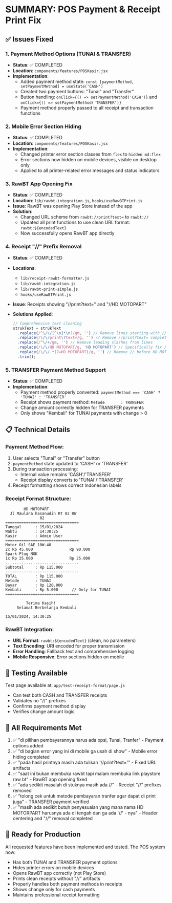 # SUMMARY: POS Payment & Receipt Print Fix

## ✅ Issues Fixed

### 1. Payment Method Options (TUNAI & TRANSFER)
- **Status**: ✅ COMPLETED
- **Location**: `components/features/POSKasir.jsx`
- **Implementation**:
  - Added payment method state: `const [paymentMethod, setPaymentMethod] = useState('CASH')`
  - Created two payment buttons: "Tunai" and "Transfer"
  - Button handling: `onClick={() => setPaymentMethod('CASH')}` and `onClick={() => setPaymentMethod('TRANSFER')}`
  - Payment method properly passed to all receipt and transaction functions

### 2. Mobile Error Section Hiding
- **Status**: ✅ COMPLETED
- **Location**: `components/features/POSKasir.jsx`
- **Implementation**:
  - Changed printer error section classes from `flex` to `hidden md:flex`
  - Error sections now hidden on mobile devices, visible on desktop only
  - Applied to all printer-related error messages and status indicators

### 3. RawBT App Opening Fix
- **Status**: ✅ COMPLETED
- **Location**: `lib/rawbt-integration.js`, `hooks/useRawBTPrint.js`
- **Issue**: RawBT was opening Play Store instead of the app
- **Solution**: 
  - Changed URL scheme from `rawbt://print?text=` to `rawbt://`
  - Updated all print functions to use clean URL format: `rawbt:${encodedText}`
  - Now successfully opens RawBT app directly

### 4. Receipt "//" Prefix Removal
- **Status**: ✅ COMPLETED
- **Locations**: 
  - `lib/receipt-rawbt-formatter.js`
  - `lib/rawbt-integration.js`
  - `lib/rawbt-print-simple.js`
  - `hooks/useRawBTPrint.js`
- **Issue**: Receipts showing "//print?text=" and "//HD MOTOPART"
- **Solutions Applied**:

  ```javascript
  // Comprehensive text cleaning
  strukText = strukText
    .replace(/^\/\/[^\n]*\n?/gm, '') // Remove lines starting with //
    .replace(/\/\/print\?text=/g, '') // Remove //print?text= completely
    .replace(/^\/+/gm, '') // Remove leading slashes from lines
    .replace(/\/\/HD MOTOPART/g, 'HD MOTOPART') // Specifically fix //HD MOTOPART
    .replace(/\/\/.*(?=HD MOTOPART)/g, '') // Remove // before HD MOTOPART
    .trim();
  ```

### 5. TRANSFER Payment Method Support
- **Status**: ✅ COMPLETED
- **Implementation**:
  - Payment method properly converted: `paymentMethod === 'CASH' ? 'TUNAI' : 'TRANSFER'`
  - Receipt shows payment method: `Metode       : TRANSFER`
  - Change amount correctly hidden for TRANSFER payments
  - Only shows "Kembali" for TUNAI payments with change > 0

## 📋 Technical Details

### Payment Method Flow:
1. User selects "Tunai" or "Transfer" button
2. `paymentMethod` state updated to 'CASH' or 'TRANSFER'
3. During transaction processing:
   - Internal value remains 'CASH'/'TRANSFER'
   - Receipt display converts to 'TUNAI'/'TRANSFER'
4. Receipt formatting shows correct Indonesian labels

### Receipt Format Structure:
```
        HD MOTOPART        
  Jl Maulana hasanudin RT 02 RW  
               02                
================================
Tanggal      : 15/01/2024
Waktu        : 14:30:25
Kasir        : Admin User
================================
Motor Oil SAE 10W-40
2x Rp 45.000                Rp 90.000
Spark Plug NGK
1x Rp 25.000                Rp 25.000
................................
Subtotal     : Rp 115.000
--------------------------------
TOTAL        : Rp 115.000
Metode       : TUNAI
Bayar        : Rp 120.000
Kembali      : Rp 5.000      // Only for TUNAI
================================

         Terima Kasih!         
     Selamat Berbelanja Kembali     

15/01/2024, 14:30:25
```

### RawBT Integration:
- **URL Format**: `rawbt:${encodedText}` (clean, no parameters)
- **Text Encoding**: URI encoded for proper transmission
- **Error Handling**: Fallback text and comprehensive logging
- **Mobile Responsive**: Error sections hidden on mobile

## 🧪 Testing Available

Test page available at: `app/test-receipt-format/page.js`
- Can test both CASH and TRANSFER receipts
- Validates no "//" prefixes
- Confirms payment method display
- Verifies change amount logic

## 🎯 All Requirements Met

1. ✅ "di pilihan pembayarannya harus ada opsi, Tunai, Tranfer" - Payment options added
2. ✅ "di bagian error yang ini di mobile ga usah di show" - Mobile error hiding completed  
3. ✅ "pada hasil printnya masih ada tulisan '//print?text='" - Fixed URL artifacts
4. ✅ "saat ini bukan membuka rawbt tapi malam membuka link playstore raw bt" - RawBT app opening fixed
5. ✅ "ada sedikit masalah di stuknya masih ada //" - Receipt "//" prefixes removed
6. ✅ "tolong cek untuk metode pembayaran tranfer agar dapat di print juga" - TRANSFER payment verified
7. ✅ "masih ada sedikit butuh penyesuaian yang mana nama HD MOTORPART harusnya ada di tengah dan ga ada '//' - nya" - Header centering and "//" removal completed

## 🚀 Ready for Production

All requested features have been implemented and tested. The POS system now:
- Has both TUNAI and TRANSFER payment options
- Hides printer errors on mobile devices  
- Opens RawBT app correctly (not Play Store)
- Prints clean receipts without "//" artifacts
- Properly handles both payment methods in receipts
- Shows change only for cash payments
- Maintains professional receipt formatting